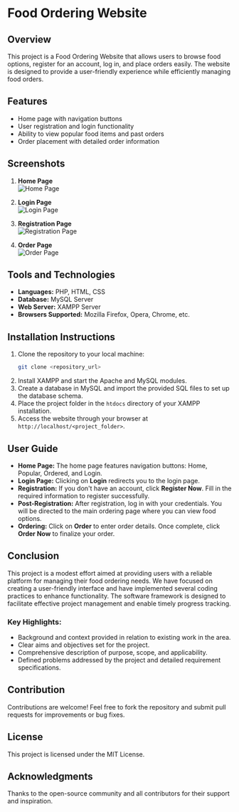 
# Food Ordering Website

## Overview
This project is a Food Ordering Website that allows users to browse food options, register for an account, log in, and place orders easily. The website is designed to provide a user-friendly experience while efficiently managing food orders.

## Features
- Home page with navigation buttons
- User registration and login functionality
- Ability to view popular food items and past orders
- Order placement with detailed order information

## Screenshots
1. **Home Page**  
   ![Home Page](link_to_home_page_screenshot)

2. **Login Page**  
   ![Login Page](link_to_login_page_screenshot)

3. **Registration Page**  
   ![Registration Page](link_to_registration_page_screenshot)

4. **Order Page**  
   ![Order Page](link_to_order_page_screenshot)

## Tools and Technologies
- **Languages:** PHP, HTML, CSS
- **Database:** MySQL Server
- **Web Server:** XAMPP Server
- **Browsers Supported:** Mozilla Firefox, Opera, Chrome, etc.


## Installation Instructions
1. Clone the repository to your local machine:
   ```bash
   git clone <repository_url>
   ```
2. Install XAMPP and start the Apache and MySQL modules.
3. Create a database in MySQL and import the provided SQL files to set up the database schema.
4. Place the project folder in the `htdocs` directory of your XAMPP installation.
5. Access the website through your browser at `http://localhost/<project_folder>`.

## User Guide
- **Home Page:** The home page features navigation buttons: Home, Popular, Ordered, and Login.
- **Login Page:** Clicking on **Login** redirects you to the login page.
- **Registration:** If you don't have an account, click **Register Now**. Fill in the required information to register successfully.
- **Post-Registration:** After registration, log in with your credentials. You will be directed to the main ordering page where you can view food options.
- **Ordering:** Click on **Order** to enter order details. Once complete, click **Order Now** to finalize your order.

## Conclusion
This project is a modest effort aimed at providing users with a reliable platform for managing their food ordering needs. We have focused on creating a user-friendly interface and have implemented several coding practices to enhance functionality. The software framework is designed to facilitate effective project management and enable timely progress tracking.

### Key Highlights:
- Background and context provided in relation to existing work in the area.
- Clear aims and objectives set for the project.
- Comprehensive description of purpose, scope, and applicability.
- Defined problems addressed by the project and detailed requirement specifications.

## Contribution
Contributions are welcome! Feel free to fork the repository and submit pull requests for improvements or bug fixes.

## License
This project is licensed under the MIT License.

## Acknowledgments
Thanks to the open-source community and all contributors for their support and inspiration.
